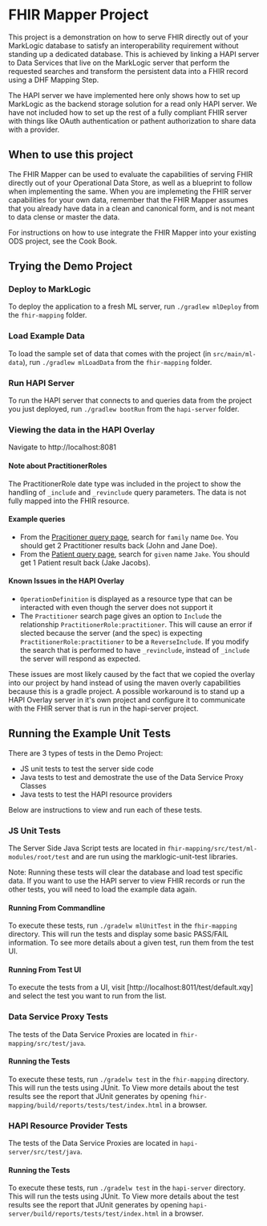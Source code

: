 # FHIR Mapper Project

This project is a demonstration on how to serve FHIR directly out of your MarkLogic database to satisfy an interoperability requirement without standing up a dedicated database. This is achieved by linking a HAPI server to Data Services that live on the MarkLogic server that perform the requested searches and transform the persistent data into a FHIR record using a DHF Mapping Step.

The HAPI server we have implemented here only shows how to set up MarkLogic as the backend storage solution for a read only HAPI server. We have not included how to set up the rest of a fully compliant FHIR server with things like OAuth authentication or pathent authorization to share data with a provider.

## When to use this project
The FHIR Mapper can be used to evaluate the capabilities of serving FHIR directly out of your Operational Data Store, as well as a blueprint to follow when implementing the same. When you are implemeting the FHIR server capabilities for your own data, remember that the FHIR Mapper assumes that you already have data in a clean and canonical form, and is not meant to data clense or master the data.

For instructions on how to use integrate the FHIR Mapper into your existing ODS project, see the Cook Book.

## Trying the Demo Project

### Deploy to MarkLogic

To deploy the application to a fresh ML server, run ```./gradlew mlDeploy``` from the ```fhir-mapping``` folder.

### Load Example Data
To load the sample set of data that comes with the project (in ```src/main/ml-data```), run ```./gradlew mlLoadData``` from the ```fhir-mapping``` folder.

### Run HAPI Server
To run the HAPI server that connects to and queries data from the project you just deployed, run ```./gradlew bootRun``` from the ```hapi-server``` folder.

### Viewing the data in the HAPI Overlay
Navigate to http://localhost:8081

#### Note about PractitionerRoles
The PractitionerRole date type was included in the project to show the handling of ```_include``` and ```_revinclude``` query parameters. The data is not fully mapped into the FHIR resource.

#### Example queries
- From the [Pracitioner query page](http://localhost:8081/resource?serverId=home&pretty=false&_summary=&resource=Practitioner), search for ```family``` name ```Doe```. You should get 2 Practitioner results back (John and Jane Doe).
- From the [Patient query page](http://localhost:8081/resource?serverId=home&pretty=false&_summary=&resource=Patient), search for ```given``` name ```Jake```. You should get 1 Patient result back (Jake Jacobs).

#### Known Issues in the HAPI Overlay
- ```OperationDefinition``` is displayed as a resource type that can be interacted with even though the server does not support it
- The ```Practitioner``` search page gives an option to ```Include``` the relationship ```PractitionerRole:practitioner```. This will cause an error if slected because the server (and the spec) is expecting ```PractitionerRole:practitioner``` to be a ```ReverseInclude```. If you modify the search that is performed to have ```_revinclude```, instead of ```_include``` the server will respond as expected.

These issues are most likely caused by the fact that we copied the overlay into our project by hand instead of using the maven overly capabilities because this is a gradle project. A possible workaround is to stand up a HAPI Overlay server in it's own project and configure it to communicate with the FHIR server that is run in the hapi-server project.

## Running the Example Unit Tests
There are 3 types of tests in the Demo Project:

- JS unit tests to test the server side code
- Java tests to test and demostrate the use of the Data Service Proxy Classes
- Java tests to test the HAPI resource providers

Below are instructions to view and run each of these tests.

### JS Unit Tests
The Server Side Java Script tests are located in ```fhir-mapping/src/test/ml-modules/root/test``` and are run using the marklogic-unit-test libraries.

Note: Running these tests will clear the database and load test specific data. If you want to use the HAPI server to view FHIR records or run the other tests, you will need to load the example data again.

#### Running From Commandline
To execute these tests, run ```./gradelw mlUnitTest``` in the ```fhir-mapping``` directory. This will run the tests and display some basic PASS/FAIL information. To see more details about a given test, run them from the test UI.

#### Running From Test UI
To execute the tests from a UI, visit [http://localhost:8011/test/default.xqy] and select the test you want to run from the list.

### Data Service Proxy Tests
The tests of the Data Service Proxies are located in ```fhir-mapping/src/test/java```.

#### Running the Tests
To execute these tests, run ```./gradelw test``` in the ```fhir-mapping``` directory. This will run the tests using JUnit. To View more details about the test results see the report that JUnit generates by opening ```fhir-mapping/build/reports/tests/test/index.html``` in a browser.

### HAPI Resource Provider Tests
The tests of the Data Service Proxies are located in ```hapi-server/src/test/java```.

#### Running the Tests
To execute these tests, run ```./gradelw test``` in the ```hapi-server``` directory. This will run the tests using JUnit. To View more details about the test results see the report that JUnit generates by opening ```hapi-server/build/reports/tests/test/index.html``` in a browser.